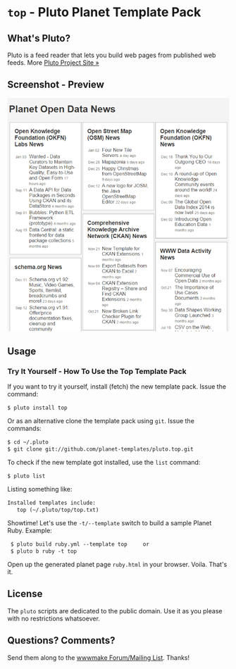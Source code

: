 # `top` - Pluto Planet Template Pack

## What's Pluto?

Pluto is a feed reader that lets you build web pages from published
web feeds. More [Pluto Project Site »](http://feedreader.github.io)

## Screenshot - Preview

![](screenshot.png)


## Usage

### Try It Yourself - How To Use the Top Template Pack

If you want to try it yourself, install (fetch) the new template pack. Issue the command:

    $ pluto install top

Or as an alternative clone the template pack using `git`. Issue the commands:

    $ cd ~/.pluto
    $ git clone git://github.com/planet-templates/pluto.top.git

To check if the new template got installed, use the `list` command:

    $ pluto list

Listing something like:

    Installed templates include:
       top (~/.pluto/top/top.txt)

Showtime! Let's use the `-t/--template` switch to build a sample Planet Ruby. Example:

     $ pluto build ruby.yml --template top     or
     $ pluto b ruby -t top

Open up the generated planet page `ruby.html` in your browser. Voila. That's it.


## License

The `pluto` scripts are dedicated to the public domain.
Use it as you please with no restrictions whatsoever.

## Questions? Comments?

Send them along to the [wwwmake Forum/Mailing List](http://groups.google.com/group/wwwmake).
Thanks!
